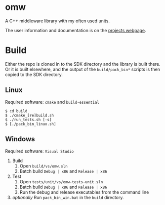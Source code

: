 # omw

A C++ middleware library with my often used units.

The user information and documentation is on the
[projects webpage](https://static.oblaser.ch/omw/).



# Build
Either the repo is cloned in to the SDK directory and the library is built there.
Or it is built elsewhere, and the output of the `build/pack_bin*` scripts
is then copied to the SDK directory.

## Linux
Required software: `cmake` and `build-essential`
```
$ cd build
$ ./cmake_[re]build.sh
$ ./run_tests.sh [-s]
$ [./pack_bin_linux.sh]
```

## Windows
Required software: `Visual Studio`
1. Build
    1. Open `build/vs/omw.sln`
    0. Batch build `Debug | x86` and `Release | x86`
0. Test
    1. Open `tests/unit/vs/omw-tests-unit.sln`
    0. Batch build `Debug | x86` and `Release | x86`
    0. Run the debug and release executables from the command line
0. _optionally_ Run `pack_bin_win.bat` in the `build` directory.
